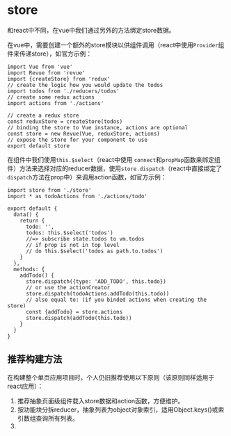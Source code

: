 # store

和react中不同，在vue中我们通过另外的方法绑定store数据。

在vue中，需要创建一个额外的store模块以供组件调用（react中使用`Provider`组件来传递store），如官方示例：

```
import Vue from 'vue'
import Revue from 'revue'
import {createStore} from 'redux'
// create the logic how you would update the todos
import todos from './reducers/todos'
// create some redux actions
import actions from './actions'

// create a redux store
const reduxStore = createStore(todos)
// binding the store to Vue instance, actions are optional
const store = new Revue(Vue, reduxStore, actions)
// expose the store for your component to use
export default store
```

在组件中我们使用`this.$select`（react中使用 `connect`和`propMap`函数来绑定组件）方法来选择对应的reducer数据，使用`store.dispatch`（react中直接绑定了 `dispatch`方法在prop中）来调用action函数，如官方示例：

```
import store from './store'
import * as todoActions from './actions/todo'

export default {
  data() {
    return {
      todo: '',
      todos: this.$select('todos')
      //=> subscribe state.todos to vm.todos
      // if prop is not in top level
      // do this.$select('todos as path.to.todos')
    }
  },
  methods: {
    addTodo() {
      store.dispatch({type: 'ADD_TODO', this.todo})
      // or use the actionCreator
      store.dispatch(todoActions.addTodo(this.todo))
      // also equal to: (if you binded actions when creating the store)
      const {addTodo} = store.actions
      store.dispatch(addTodo(this.todo))
    }
  }
}
```

## 推荐构建方法

在构建整个单页应用项目时，个人仍旧推荐使用以下原则（该原则同样适用于react应用）：

1. 推荐抽象页面级组件载入store数据和action函数，方便维护。
2. 按功能块分拆reducer，抽象列表为object对象索引，适用Object.keys\(\)或索引数组查询所有列表。
3. 

